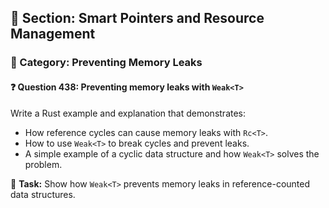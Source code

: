 ## 📘 Section: Smart Pointers and Resource Management  
### 🔹 Category: Preventing Memory Leaks  
#### ❓ Question 438: Preventing memory leaks with `Weak<T>`

Write a Rust example and explanation that demonstrates:

- How reference cycles can cause memory leaks with `Rc<T>`.
- How to use `Weak<T>` to break cycles and prevent leaks.
- A simple example of a cyclic data structure and how `Weak<T>` solves the problem.

🔧 **Task:** Show how `Weak<T>` prevents memory leaks in reference-counted data structures.
